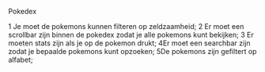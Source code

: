 Pokedex

1 Je moet de pokemons kunnen filteren op zeldzaamheid;
2 Er moet een scrollbar zijn binnen de pokedex zodat je alle pokemons kunt bekijken;
3 Er moeten stats zijn als je op de pokemon drukt;
4Er moet een searchbar zijn zodat je bepaalde pokemons kunt opzoeken;
5De pokemons zijn gefiltert op alfabet;